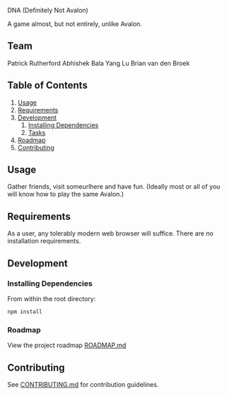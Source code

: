 DNA (Definitely Not Avalon)

A game almost, but not entirely, unlike Avalon.

## Team

  Patrick Rutherford
  Abhishek Bala
  Yang Lu
  Brian van den Broek

## Table of Contents

1. [Usage](#Usage)
1. [Requirements](#requirements)
1. [Development](#development)
    1. [Installing Dependencies](#installing-dependencies)
    1. [Tasks](#tasks)
1. [Roadmap](#roadmap)
1. [Contributing](#contributing)

## Usage

Gather friends, visit someurlhere and have fun. (Ideally most or all of
you will know how to play the same Avalon.)

## Requirements

As a user, any tolerably modern web browser will suffice. There are no
installation requirements.

## Development

### Installing Dependencies

From within the root directory:

```sh
npm install
```

### Roadmap

View the project roadmap [ROADMAP.md](ROADMAP.md)

## Contributing

See [CONTRIBUTING.md](CONTRIBUTING.md) for contribution guidelines.
